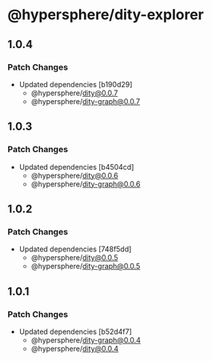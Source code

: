# @hypersphere/dity-explorer

## 1.0.4

### Patch Changes

- Updated dependencies [b190d29]
  - @hypersphere/dity@0.0.7
  - @hypersphere/dity-graph@0.0.7

## 1.0.3

### Patch Changes

- Updated dependencies [b4504cd]
  - @hypersphere/dity@0.0.6
  - @hypersphere/dity-graph@0.0.6

## 1.0.2

### Patch Changes

- Updated dependencies [748f5dd]
  - @hypersphere/dity@0.0.5
  - @hypersphere/dity-graph@0.0.5

## 1.0.1

### Patch Changes

- Updated dependencies [b52d4f7]
  - @hypersphere/dity-graph@0.0.4
  - @hypersphere/dity@0.0.4
